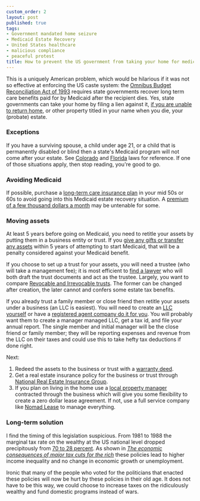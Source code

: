 ```yaml
---
custom_order: 2
layout: post
published: true
tags:
- Government mandated home seizure
- Medicaid Estate Recovery
- United States healthcare
- malicious compliance
- peaceful protest
title: How to prevent the US government from taking your home for medical expenses
---
```

This is a uniquely American problem, which would be hilarious if it was not so effective at enforcing the US caste system:
the [Omnibus Budget Reconciliation Act of 1993](https://oig.hhs.gov/oei/reports/oei-07-92-00880.pdf)
requires state governments recover long term care benefits paid for by Medicaid after the recipient dies.
Yes, state governments can take your home by filing a lien against it,
[if you are unable to return home](https://www.senioranswers.org/insurance/medicaid/estate-recovery/),
or other property titled in your name when you die, your (probate) estate.

### Exceptions
If you have a surviving spouse, a child under age 21, or a child that is permanently disabled or blind
then a state's Medicaid program will not come after your estate.
See [Colorado](https://www.law.cornell.edu/regulations/colorado/10-CCR-SS-2505-10-8-063) and
[Florida](http://www.leg.state.fl.us/statutes/index.cfm?App_mode=Display_Statute&URL=0400-0499/0409/Sections/0409.9101.html)
laws for reference. If one of those situations apply, then stop reading, you're good to go.

### Avoiding Medicaid
If possible, purchase a
[long-term care insurance plan](https://www.nerdwallet.com/article/insurance/long-term-care-insurance)
in your mid 50s or 60s to avoid going into this Medicaid estate recovery situation.
A [premium of a few thousand dollars a month](https://smartasset.com/insurance/how-much-does-long-term-care-insurance-cost)
may be untenable for some.

### Moving assets
At least 5 years before going on Medicaid, you need to retitle your assets by putting them in a
business entity or trust. If you
[give any gifts or transfer any assets](https://coloradoestateplan.com/why-asking-how-do-i-avoid-the-5-year-medicaid-lookback-period-leaves-you-at-risk/)
within 5 years of attempting to start Medicaid, that will be a penalty considered against your Medicaid benefit.

If you choose to set up a trust for your assets, you will need a trustee (who will take a management fee);
it is most efficient to [find a lawyer](https://www.licensedlawyer.org/)
who will both draft the trust documents and act as the trustee. Largely, you want to compare
[Revocable and Irrevocable trusts](https://www.investopedia.com/ask/answers/071615/what-difference-between-revocable-trust-and-living-trust.asp).
The former can be changed after creation, the later cannot and confers some estate tax benefits.

If you already trust a family member or close friend then retitle your assets under a business (an LLC is easiest).
You will need to create an [LLC yourself](/2020/08/colorado-llc/) or have a
[registered agent company do it for you](https://www.coloradoregisteredagent.com/colorado-registered-agent-services/).
You will probably want them to create a manager managed LLC, get a tax id, and file your annual report.
The single member and initial manager will be the close friend or family member; they will be reporting expenses
and revenue from the LLC on their taxes and could use this to take hefty tax deductions if done right.

Next:
1. Redeed the assets to the business or trust with a [warranty deed](https://www.deedclaim.com/warranty-deed/).
2. Get a real estate insurance policy for the business or trust through [National Real Estate Insurance Group](https://nreig.com/).
3. If you plan on living in the home use a [local property manager](https://www.deerwoods.com/lakewood-property-management)
contracted through the business which will give you some flexibility to create a zero dollar lease agreement.
If not, use a full service company like [Nomad Lease](https://nomadlease.com/products) to manage everything.

### Long-term solution
I find the timing of this legislation suspicious. From 1981 to 1988 the marginal tax rate
on the wealthy at the US national level dropped precipitously from
[70 to 28 percent](https://taxfoundation.org/historical-income-tax-rates-brackets/).
As shown in
[_The economic consequences of major tax cuts for the rich_](https://academic.oup.com/ser/article/20/2/539/6500315)
these policies lead to higher income inequality and no change in economic growth or unemployment.

Ironic that many of the people who voted for the politicians that enacted these policies will now be
hurt by these policies in their old age. It does not have to be this way, we could choose to increase
taxes on the ridiculously wealthy and fund domestic programs instead of wars.

